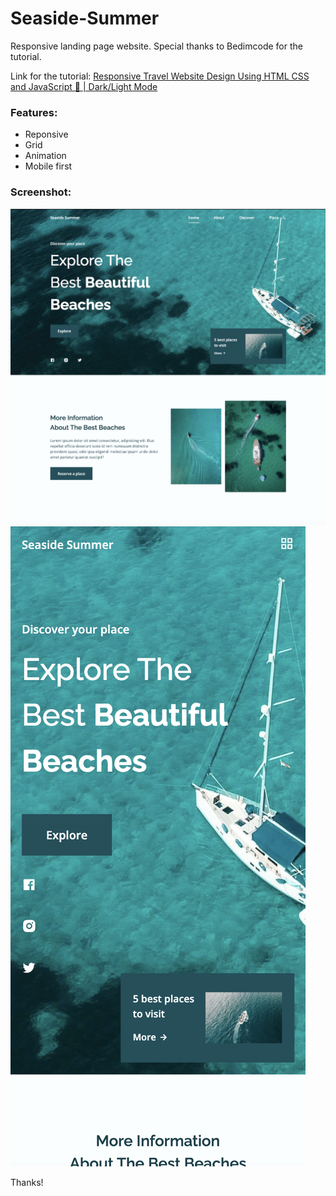 # Seaside-Summer

Responsive landing page website. Special thanks to Bedimcode for the tutorial.

Link for the tutorial: [Responsive Travel Website Design Using HTML CSS and JavaScript 🌊 | Dark/Light Mode](https://youtu.be/YzRDHxbw1RU)

### Features:

- Reponsive
- Grid
- Animation
- Mobile first

### Screenshot:

![Screenshot Seaside Summer - Main page desktop version](Screenshot.png)
![Screenshot Seaside Summer - Main page mobile version](Screenshot-mobile.png)

Thanks!
